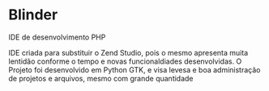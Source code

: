 # Blinder
IDE de desenvolvimento PHP

IDE criada para substituir o Zend Studio, pois o mesmo apresenta muita lentidão conforme o tempo e novas funcionaldiades desenvolvidas. O Projeto foi desenvolvido em Python GTK, e visa levesa e boa administração de projetos e arquivos, mesmo com grande quantidade
